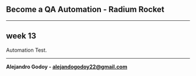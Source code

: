 ## Become a QA Automation - Radium Rocket

---

## week 13

Automation Test.

---

**Alejandro Godoy - alejandogodoy22@gmail.com**